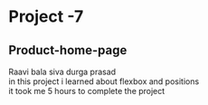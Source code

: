 # Project -7
## Product-home-page
Raavi bala siva durga prasad <br>
in this project i learned about flexbox and positions <br>
it took me 5 hours to complete the project


